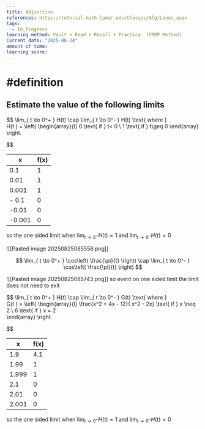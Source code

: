 ```yaml
---
title: Adjunction
references: https://tutorial.math.lamar.edu/Classes/Alg/Lines.aspx
tags:
  - In_Progress
learning method: Vault + Read + Recall + Practice  (VRRP Method)
Current date: "2025-08-24"
amount of time: 
learning score:
---
```


#  #definition 

## Estimate the value of the following limits 
$$
\lim_{ t \to 0^+ }    H(t)  \cap  \lim_{ t \to  0^- }  H(t)  \text{ where }   
H(t )  = \left\{ \begin{array}{l} 0 \text{  if } t< 0    \\
1  \text{ if } t\geq   0 
 \end{array}  \right. 

$$



| x      | f(x) |
| ------ | ---- |
| 0.1    | 1    |
| 0.01   | 1    |
| 0.001  | 1    |
| - 0.1  | 0    |
| -0.01  | 0    |
| -0.001 | 0    |
so the one sided limit when  $\lim_{ t \to 0^+ }    H(t)=1$  and $\lim_{ t \to  0^- }  H(t)=0$ 



![[Pasted image 20250825085558.png]]




$$
\lim_{ t \to 0^+ }   \cos\left( \frac{\pi}{t} \right)   \cap  \lim_{ t \to 0^- }   \cos\left( \frac{\pi}{t} \right)
$$

![[Pasted image 20250825085743.png]] 
so  event  on one sided limit the limit does not need to exit 


$$
\lim_{ t \to 0^+ }    H(t)  \cap  \lim_{ t \to  0^- }  G(t)  \text{ where }   
G(t )  = \left\{ \begin{array}{l} \frac{x^2 + 4x - 12}{ x^2  - 2x} \text{  if }  x \neq 2  \\
6  \text{ if } x  =  2  
 \end{array}  \right. 

$$



| x     | f(x) |
| ----- | ---- |
| 1.9   | 4.1  |
| 1.99  | 1    |
| 1.999 | 1    |
| 2.1   | 0    |
| 2.01  | 0    |
| 2.001 | 0    |
so the one sided limit when  $\lim_{ t \to 0^+ }    H(t)=1$  and $\lim_{ t \to  0^- }  H(t)=0$ 

